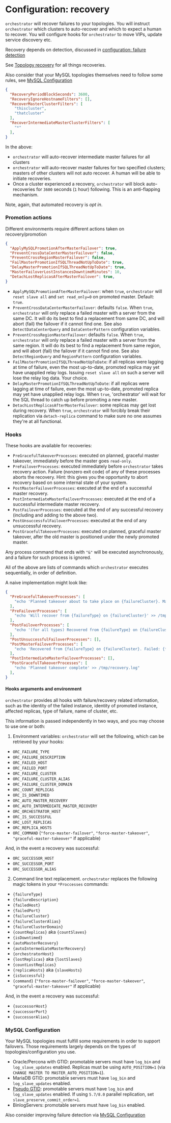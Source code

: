 # Configuration: recovery

`orchestrator` will recover failures to your topologies. You will instruct `orchestrator` which clusters to auto-recover and which to expect a human to recover. You will configure hooks for `orchestrator` to move VIPs, update service discovery etc.

Recovery depends on detection, discussed in [configuration: failure detection](configuration-failure-detection.md)

See [Topology recovery](topology-recovery.md) for all things recoveries.

Also consider that your MySQL topologies themselves need to follow some rules, see [MySQL Configuration](#mysql-configuration)

```json
{
  "RecoveryPeriodBlockSeconds": 3600,
  "RecoveryIgnoreHostnameFilters": [],
  "RecoverMasterClusterFilters": [
    "thiscluster",
    "thatcluster"
  ],
  "RecoverIntermediateMasterClusterFilters": [
    "*"
  ],
}
```

In the above:

- `orchestrator` will auto-recover intermediate master failures for all clusters
- `orchestrator` will auto-recover master failures for two specified clusters; masters of other clusters will not auto recover. A human will be able to initiate recoveries.
- Once a cluster experienced a recovery, `orchestrator` will block auto-recoveries for `3600` seconds (`1` hour) following. This is an anti-flapping mechanism.

Note, again, that automated recovery is _opt in_.

### Promotion actions

Different environments require different actions taken on recovery/promotion

```json
{
  "ApplyMySQLPromotionAfterMasterFailover": true,
  "PreventCrossDataCenterMasterFailover": false,
  "PreventCrossRegionMasterFailover": false,
  "FailMasterPromotionIfSQLThreadNotUpToDate": true,
  "DelayMasterPromotionIfSQLThreadNotUpToDate": true,
  "MasterFailoverLostInstancesDowntimeMinutes": 10,
  "DetachLostReplicasAfterMasterFailover": true,
}
```

- `ApplyMySQLPromotionAfterMasterFailover`: when `true`, `orchestrator` will `reset slave all` and `set read_only=0` on promoted master. Default: `true`.
- `PreventCrossDataCenterMasterFailover`: defaults `false`. When `true`, `orchestrator` will only replace a failed master with a server from the same DC. It will do its best to find a replacement from same DC, and will abort (fail) the failover if it cannot find one. See also `DetectDataCenterQuery` and `DataCenterPattern` configuration variables.
- `PreventCrossRegionMasterFailover`: defaults `false`. When `true`, `orchestrator` will only replace a failed master with a server from the same region. It will do its best to find a replacement from same region, and will abort (fail) the failover if it cannot find one. See also `DetectRegionQuery` and `RegionPattern` configuration variables.
- `FailMasterPromotionIfSQLThreadNotUpToDate`: if all replicas were lagging at time of failure, even the most up-to-date, promoted replica may yet have unapplied relay logs. Issuing `reset slave all` on such a server will lose the relay log data. Your choice.
- `DelayMasterPromotionIfSQLThreadNotUpToDate`: if all replicas were lagging at time of failure, even the most up-to-date, promoted replica may yet have unapplied relay logs. When `true`, 'orchestrator' will wait for the SQL thread to catch up before promoting a new master.
- `DetachLostReplicasAfterMasterFailover`: some replicas may get lost during recovery. When `true`, `orchestrator` will forcibly break their replication via `detach-replica` command to make sure no one assumes they're at all functional.

### Hooks

These hooks are available for recoveries:

- `PreGracefulTakeoverProcesses`: executed on planned, graceful master takeover, immediately before the master goes `read-only`.
- `PreFailoverProcesses`: executed immediately before `orchestrator` takes recovery action. Failure (nonzero exit code) of any of these processes aborts the recovery.
  Hint: this gives you the opportunity to abort recovery based on some internal state of your system.
- `PostMasterFailoverProcesses`: executed at the end of a successful master recovery.
- `PostIntermediateMasterFailoverProcesses`: executed at the end of a successful intermediate master recovery.
- `PostFailoverProcesses`: executed at the end of any successful recovery (including and adding to the above two).
- `PostUnsuccessfulFailoverProcesses`: executed at the end of any unsuccessful recovery.
- `PostGracefulTakeoverProcesses`: executed on planned, graceful master takeover, after the old master is positioned under the newly promoted master.

Any process command that ends with `"&"` will be executed asynchronously, and a failure for such process is ignored.

All of the above are lists of commands which `orchestrator` executes sequentially, in order of definition.

A naive implementation might look like:

```json
{
  "PreGracefulTakeoverProcesses": [
    "echo 'Planned takeover about to take place on {failureCluster}. Master will switch to read_only' >> /tmp/recovery.log"
  ],
  "PreFailoverProcesses": [
    "echo 'Will recover from {failureType} on {failureCluster}' >> /tmp/recovery.log"
  ],
  "PostFailoverProcesses": [
    "echo '(for all types) Recovered from {failureType} on {failureCluster}. Failed: {failedHost}:{failedPort}; Successor: {successorHost}:{successorPort}' >> /tmp/recovery.log"
  ],
  "PostUnsuccessfulFailoverProcesses": [],
  "PostMasterFailoverProcesses": [
    "echo 'Recovered from {failureType} on {failureCluster}. Failed: {failedHost}:     {failedPort}; Promoted: {successorHost}:{successorPort}' >> /tmp/recovery.log"
  ],
  "PostIntermediateMasterFailoverProcesses": [],
  "PostGracefulTakeoverProcesses": [
    "echo 'Planned takeover complete' >> /tmp/recovery.log"
  ],
}
```

#### Hooks arguments and environment

`orchestrator` provides all hooks with failure/recovery related information, such as the identity of the failed instance, identity of promoted instance, affected replicas, type of failure, name of cluster, etc.

This information is passed independently in two ways, and you may choose to use one or both:

1. Environment variables: `orchestrator` will set the following, which can be retrieved by your hooks:

- `ORC_FAILURE_TYPE`
- `ORC_FAILURE_DESCRIPTION`
- `ORC_FAILED_HOST`
- `ORC_FAILED_PORT`
- `ORC_FAILURE_CLUSTER`
- `ORC_FAILURE_CLUSTER_ALIAS`
- `ORC_FAILURE_CLUSTER_DOMAIN`
- `ORC_COUNT_REPLICAS`
- `ORC_IS_DOWNTIMED`
- `ORC_AUTO_MASTER_RECOVERY`
- `ORC_AUTO_INTERMEDIATE_MASTER_RECOVERY`
- `ORC_ORCHESTRATOR_HOST`
- `ORC_IS_SUCCESSFUL`
- `ORC_LOST_REPLICAS`
- `ORC_REPLICA_HOSTS`
- `ORC_COMMAND` (`"force-master-failover"`, `"force-master-takeover"`, `"graceful-master-takeover"` if applicable)

And, in the event a recovery was successful:

- `ORC_SUCCESSOR_HOST`
- `ORC_SUCCESSOR_PORT`
- `ORC_SUCCESSOR_ALIAS`

2. Command line text replacement. `orchestrator` replaces the following magic tokens in your `*Proccesses` commands:

- `{failureType}`
- `{failureDescription}`
- `{failedHost}`
- `{failedPort}`
- `{failureCluster}`
- `{failureClusterAlias}`
- `{failureClusterDomain}`
- `{countReplicas}` aka `{countSlaves}`
- `{isDowntimed}`
- `{autoMasterRecovery}`
- `{autoIntermediateMasterRecovery}`
- `{orchestratorHost}`
- `{lostReplicas}` aka `{lostSlaves}`
- `{countLostReplicas}`
- `{replicaHosts}` aka `{slaveHosts}`
- `{isSuccessful}`
- `{command}` (`"force-master-failover"`, `"force-master-takeover"`, `"graceful-master-takeover"` if applicable)

And, in the event a recovery was successful:

- `{successorHost}`
- `{successorPort}`
- `{successorAlias}`

### MySQL Configuration

Your MySQL topologies must fulfill some requirements in order to support failovers. Those requirements largely depends on the types of topologies/configuration you use.

- Oracle/Percona with GTID: promotable servers must have `log_bin` and `log_slave_updates` enabled. Replicas must be using `AUTO_POSITION=1` (via `CHANGE MASTER TO MASTER_AUTO_POSITION=1`).
- MariaDB GTID: promotable servers must have `log_bin` and `log_slave_updates` enabled.
- [Pseudo GTID](#pseudo-gtid): promotable servers must have `log_bin` and `log_slave_updates` enabled. If using `5.7/8.0` parallel replication, set `slave_preserve_commit_order=1`.
- BinlogServers: promotable servers must have `log_bin` enabled.


Also consider improving failure detection via [MySQL Configuration](configuration-failure-detection.md#mysql-configuration)
